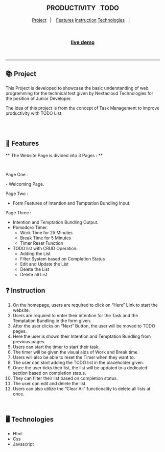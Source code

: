 <div align="center">
    <h2>&nbsp; PRODUCTIVITY &nbsp; TODO &nbsp;</h2>
</div>

<p align="center">
    <a href="#-project">Project</a>&nbsp;&nbsp;&nbsp;|&nbsp;&nbsp;&nbsp;
    <a href="#-features">Features</a>
    <a href="#-instructions">Instruction</a>
    <a href="#-technologies">Technologies</a>&nbsp;&nbsp;&nbsp;|&nbsp;&nbsp;&nbsp;
    
    
</p>

<br>

<h3 align="center">
    <a href="https://hafizzankadir.github.io/Productivity-TODO/">live demo</a>
</h3>

<br><hr>

## 📚 Project
<p>This Project is developed to showcase the basic understanding of web programming for the technical test given by Nextacloud Technologies for the position of Junior Developer.</p>
<p>The idea of this project is from the concept of Task Management to improve productivity with TODO List.</p>

<br><br>

## 🧾 Features

** The Website Page is divided into 3 Pages : **

<br>

<p>Page One :</p>
- Welcoming Page.

<p>Page Two :</p>

- Form Features of Intention and Temptation Bundling Input.

<p>Page Three :</p>

- Intention and Temptation Bundling Output.
- Pomodoro Timer.
    - Work Time for 25 Minutes
    - Break Time for 5 Minutes
    - Timer Reset Function
- TODO list with CRUD Operation.
    - Adding the List
    - Filter System based on Completion Status
    - Edit and Update the List
    - Delete the List
    - Delete all List


## ❓ Instruction

1. On the homepage, users are required to click on “Here” Link to start the website.
2. Users are required to enter their intention for the Task and the Temptation Bundling in the form given.
3. After the user clicks on “Next” Button, the user will be moved to TODO pages.
4. Here the user is shown their Intention and Temptation Bundling from previous pages.
5. Users can start the timer to start their task.
6. The timer will be given the visual aids of Work and Break time.
7. Users will also be able to reset the Timer when they want to.
8. The user can start adding the TODO list in the placeholder given.
9. Once the user ticks their list, the list will be updated to a dedicated section based on completion status.
10. They can filter their list based on completion status.
11. The user can edit and delete the list.
12. Users can also utilize the “Clear All” functionality to delete all lists at once.

<br>

## 🖥 Technologies
  * Html
  * Css
  * Javascript

<br>



